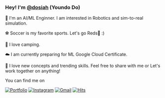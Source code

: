 ### Hey! I'm [@dosiah](https://doyoundo.github.io/) (Youndo Do) 

🤖 I'm an AI/ML Enginner. I am interested in Robotics and sim-to-real simulation. 

⚽ Soccer is my favorite sports. Let's go Reds🔱 :)

🌴 I love camping.

☁️ I am currently preparing for ML Google Cloud Certificate.

🚀 I love new concepts and trending skills. Feel free to share with me or Let's work together on anything!

You can find me on

[![Portfolio](http://img.shields.io/badge/-Portfolio-black?style=flat-square&logo=github&link=https://837477.github.io)](https://doyoundo.github.io/) 
[![Instagram](https://img.shields.io/badge/-Instagram-dd2a7b?style=flat-square&logo=instagram&logoColor=white&link=https://www.instagram.com/_seowjdals)](https://www.instagram.com/youndo_bro/) 
[![Gmail](https://img.shields.io/badge/-Gmail-d14836?style=flat-square&logo=Gmail&logoColor=white&link=mailto:8374770@gmail.com)](mailto:doryan607@gmail.com)
[![Hits](https://hits.seeyoufarm.com/api/count/incr/badge.svg?url=https%3A%2F%2Fgithub.com%2Fdoyoundo%2Fhit-counter&count_bg=%23E6EF1A&title_bg=%2342219C&icon=tinder.svg&icon_color=%23FFEFEF&title=hits&edge_flat=true)](https://hits.seeyoufarm.com)
